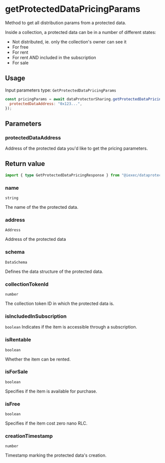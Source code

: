 # getProtectedDataPricingParams

Method to get all distribution params from a protected data.

Inside a collection, a protected data can be in a number of different states:

- Not distributed, ie. only the collection's owner can see it
- For free
- For rent
- For rent AND included in the subscription
- For sale

## Usage

Input parameters type: `GetProtectedDataPricingParams`

```js
const pricingParams = await dataProtectorSharing.getProtectedDataPricingParams({
  protectedDataAddress: "0x123...",
});
```

## Parameters

### protectedDataAddress

Address of the protected data you'd like to get the pricing parameters.

## Return value

```ts
import { type GetProtectedDataPricingResponse } from "@iexec/dataprotector";
```

### name

`string`

The name of the the protected data.

### address

`Address`

Address of the protected data

### schema

`DataSchema`

Defines the data structure of the protected data.

### collectionTokenId

`number`

The collection token ID in which the protected data is.

### isIncludedInSubscription

`boolean`
Indicates if the item is accessible through a subscription.

### isRentable

`boolean`

Whether the item can be rented.

### isForSale

`boolean`

Specifies if the item is available for purchase.

### isFree

`boolean`

Specifies if the item cost zero nano RLC.

### creationTimestamp

`number`

Timestamp marking the protected data's creation.
